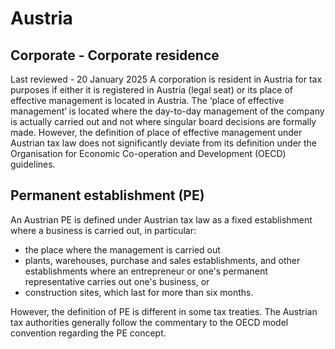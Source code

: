 # Austria
## Corporate - Corporate residence
Last reviewed - 20 January 2025
A corporation is resident in Austria for tax purposes if either it is registered in Austria (legal seat) or its place of effective management is located in Austria. The ‘place of effective management’ is located where the day-to-day management of the company is actually carried out and not where singular board decisions are formally made. However, the definition of place of effective management under Austrian tax law does not significantly deviate from its definition under the Organisation for Economic Co-operation and Development (OECD) guidelines.
## Permanent establishment (PE)
An Austrian PE is defined under Austrian tax law as a fixed establishment where a business is carried out, in particular:
  * the place where the management is carried out
  * plants, warehouses, purchase and sales establishments, and other establishments where an entrepreneur or one's permanent representative carries out one's business, or
  * construction sites, which last for more than six months.


However, the definition of PE is different in some tax treaties. The Austrian tax authorities generally follow the commentary to the OECD model convention regarding the PE concept. 
